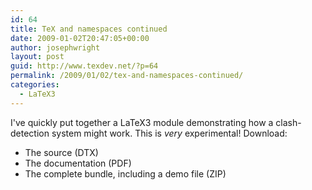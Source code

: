 ```yaml
---
id: 64
title: TeX and namespaces continued
date: 2009-01-02T20:47:05+00:00
author: josephwright
layout: post
guid: http://www.texdev.net/?p=64
permalink: /2009/01/02/tex-and-namespaces-continued/
categories:
  - LaTeX3
---
```

I've quickly put together a LaTeX3 module demonstrating how a clash-detection system might work. This is <em>very</em> experimental! Download:

<ul>
    <li>The source (DTX)</li>
    <li>The documentation (PDF)</li>
    <li>The complete bundle, including a demo file (ZIP)</li>
</ul>
